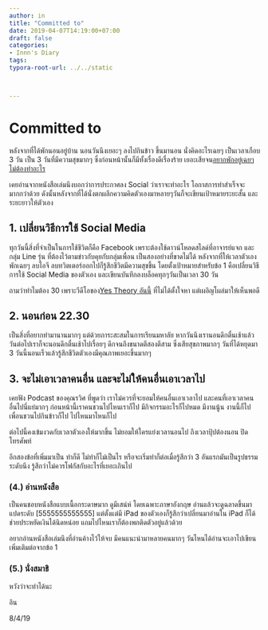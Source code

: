 ```yaml
---
author: in
title: "Committed to"
date: 2019-04-07T14:19:00+07:00
draft: false
categories:
- Innn's Diary
tags:
typora-root-url: ../../static



---
```


# Committed to

หลังจากที่ได้พักนอนอยู่บ้าน นอนวันนึงเยอะๆ ลงไปกินข้าว ขึ้นมานอน นั่งคิดอะไรเฉยๆ เป็นเวลาเกือบ 3 วัน เป็น 3 วันที่มีความสุขมากๆ ซึ่งก่อนหน้านั้นก็มีทั้งเรื่องดีเรื่องร้าย เยอะเสียจน[อยากพักอยู่เฉยๆไม่ต้องทำอะไร](https://innnblog.com/2019/04/just-need-a-break/)

เคยอ่านจากหนังสือเล่มนึงบอกว่าการประกาศลง Social ว่าเราจะทำอะไร โอกาสการทำสำเร็จจะมากกว่าด้วย ดังนั้นหลังจากที่ได้นั่งตกผลึกความคิดตัวเองมาหลายๆวันก็จะเขียนเป้าหมายระยะสั้น และระยะยาวให้ตัวเอง



## 1. เปลี่ยนวิธีการใช้ Social Media

ทุกวันนี้สิ่งที่จำเป็นในการใช้ชีวิตก็คือ Facebook เพราะต้องใช้ดาวน์โหลดสไลด์ที่อาจารย์แจก และกลุ่ม Line รุ่น ที่ต้องไว้ตามข่าวกับคุยกับกลุ่มเพื่อน เป็นสองอย่างที่ขาดไม่ได้ หลังจากที่ให้เวลาตัวเองพักเฉยๆ ลบไอจี ลบทวิตเตอร์ออกไปก็รู้สึกชีวิตมีความสุขขึ้น โดยตั้งเป้าหมายสำหรับข้อ 1 คือเปลี่ยนวิธีการใช้ Social Media ของตัวเอง และเขียนบันทึกลงบล็อคทุกๆวันเป็นเวลา 30 วัน

ถามว่าทำไมต้อง 30 เพราะวีดีโอของ[Yes Theory อันนี้](https://www.youtube.com/watch?v=TA5Ilzauebo&t=638s) ที่ไม่ได้ตั้งใจหา แต่เผอิญโผล่มาให้เห็นพอดี



## 2. นอนก่อน 22.30

เป็นสิ่งที่อยากทำมานานมากๆ แต่ด้วยภาระสะสมในการเรียนมหาลัย หากวันนึงเรานอนดึกตื่นเช้าแล้ว วันต่อไปเราก็จะนอนดึกตื่นเช้าไปเรื่อยๆ ดึกจนถึงขนาดตีสองตีสาม ซึ่งเสียสุขภาพมากๆ วันที่ได้หยุดมา 3 วันนี้นอนเร็วแล้วรู้สึกชีวิตตัวเองมีคุณภาพเยอะขึ้นมากๆ



## 3. จะไม่เอาเวลาคนอื่น และจะไม่ให้คนอื่นเอาเวลาไป

เคยฟัง Podcast ของคุณรวิศ ที่พูดว่า เราไม่ควรที่จะยอมให้คนอื่นเอาเวลาไป และคนที่เอาเวลาคนอื่นไปนี่แย่มากๆ ก่อนหน้านี้เราคนชวนไปไหนเราก็ไป มีกิจกรรมอะไรก็ไปหมด มีงานนู้น งานนี้ก็ไป เพื่อนชวนไปกินข้าวก็ไป ไปไหนมาไหนก็ไป

ต่อไปนี้คงเข้มงวดกับเวลาตัวเองให้มากขึ้น ไม่ยอมให้ใครแย่งเวลานอนไป ถึงเวลาปุ้ปต้องนอน ปิดโทรศัพท์



อีกสองข้อที่เพิ่มมาเป็น ทำก็ดี ไม่ทำก็ไม่เป็นไร หรือจะเริ่มทำก็ต่อเมื่อรู้สึกว่า 3 อันแรกมันเป็นรูปธรรมระดับนึง รู้สึกว่าไม่ควรโฟกัสกับอะไรที่เยอะเกินไป

### (4.) อ่านหนังสือ

เป็นคนชอบหนังสือแบบเนื้อกระดาษมาก ดูมีเสน่ห์ โดยเฉพาะภาษาอังกฤษ อ่านแล้วจะดูฉลาดขึ้นมาแปดระดับ [5555555555555] แต่ตั้งแต่มี iPad ของตัวเองก็รู้สึกว่าเปลี่ยนมาอ่านใน iPad ก็ได้ ช่วยประหยัดเงินได้นิดหน่อย แถมไปไหนเราก็ต้องพกติดตัวอยู่แล้วด้วย

อยากอ่านหนังสือเล่มนึงที่อ่านค้างไว้ให้จบ มีคนแนะนำมาหลายคนมากๆ วันไหนได้อ่านจะเอาไปเขียนเพิ่มเติมต่อจากข้อ 1



### (5.) นั่งสมาธิ



หวังว่าจะทำได้นะ



อิน

8/4/19